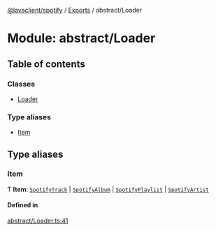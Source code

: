 [@lavaclient/spotify](../README.md) / [Exports](../modules.md) / abstract/Loader

# Module: abstract/Loader

## Table of contents

### Classes

- [Loader](../classes/abstract_loader.loader.md)

### Type aliases

- [Item](abstract_loader.md#item)

## Type aliases

### Item

Ƭ **Item**: [`SpotifyTrack`](../classes/item_spotifytrack.spotifytrack.md) \| [`SpotifyAlbum`](../classes/item_spotifyalbum.spotifyalbum.md) \| [`SpotifyPlaylist`](../classes/item_spotifyplaylist.spotifyplaylist.md) \| [`SpotifyArtist`](../classes/item_spotifyartist.spotifyartist.md)

#### Defined in

[abstract/Loader.ts:41](https://github.com/Lavaclient/plugins/blob/9c6d497/packages/spotify/src/abstract/Loader.ts#L41)
